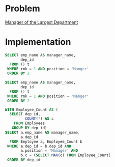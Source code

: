 # Problem

[Manager of the Largest Department](https://leetcode.com/problems/manager-of-the-largest-department/)

# Implementation

```sql
SELECT emp_name AS manager_name, 
       dep_id
  FROM () t
 WHERE rnk = 1 AND position = 'Manger'
 ORDER BY 2
 
SELECT emp_name AS manager_name, 
       dep_id
  FROM () t
 WHERE rnk = 1 AND position = 'Manger'
 ORDER BY 2

```

```sql
WITH Employee_Count AS (
  SELECT dep_id,
         COUNT(*) AS c
    FROM Employees
   GROUP BY dep_id)
SELECT a.emp_name AS manager_name,
       a.dep_id 
  FROM Employee a, Employee_Count b
 WHERE a.dep_id = b.dep_id AND
       a.position = 'Manager' AND
       b.c = (SELECT MAX(c) FROM Employee_Count)
 ORDER BY dep_id
```
